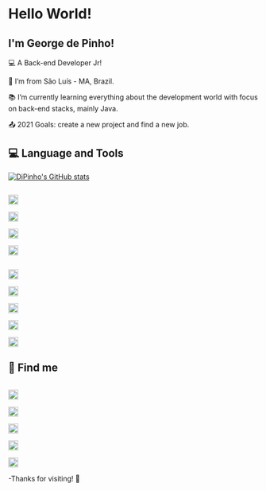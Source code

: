 # Hello World! 

## I'm George de Pinho!


:computer: A Back-end Developer Jr!

:house_with_garden: I’m from São Luís - MA, Brazil.

:books: I’m currently learning everything about the development world with focus on back-end stacks, mainly Java.


:outbox_tray: 2021 Goals: create a new project and find a new job.

## 💻 Language and Tools 

[![DiPinho's GitHub stats](https://github-readme-stats.vercel.app/api?username=dipinho)](https://github.com/dipinho/github-readme-stats)


<code> <img height="20" src="https://img.shields.io/badge/Java-ED8B00?style=for-the-badge&logo=java&logoColor=white"> </code>
<code> <img height="20" src="https://img.shields.io/badge/Spring-6DB33F?style=for-the-badge&logo=spring&logoColor=white"> </code>
<code> <img height="20" src="https://img.shields.io/badge/MySQL-00000F?style=for-the-badge&logo=mysql&logoColor=white"> </code>
<code> <img height="20" src="https://img.shields.io/badge/Postman-FF6C37?style=for-the-badge&logo=Postman&logoColor=white"> </code>

<code> <img height="20" src="https://img.shields.io/badge/HTML5-E34F26?style=for-the-badge&logo=html5&logoColor=white"> </code>
<code> <img height="20" src="https://img.shields.io/badge/CSS3-1572B6?style=for-the-badge&logo=css3&logoColor=white"> </code>
<code> <img height="20" src="https://img.shields.io/badge/Bootstrap-563D7C?style=for-the-badge&logo=bootstrap&logoColor=white"> </code>
<code> <img height="20" src="https://img.shields.io/badge/JavaScript-323330?style=for-the-badge&logo=javascript&logoColor=F7DF1E"> </code>
<code> <img height="20" src="https://img.shields.io/badge/PHP-777BB4?style=for-the-badge&logo=php&logoColor=white"> </code>


## 📱 Find me 

<code> <img height="20" src="https://img.shields.io/badge/LinkedIn-0077B5?style=for-the-badge&logo=linkedin&logoColor=white&link=https://www.linkedin.com//in/george-duarte/"> </code>
<code> <img height="20" src="https://img.shields.io/badge/Microsoft_Outlook-0078D4?style=for-the-badge&logo=microsoft-outlook&logoColor=white"> </code>
<code> <img height="20" src="https://img.shields.io/badge/Instagram-E4405F?style=for-the-badge&logo=instagram&logoColor=white"> </code>
<code> <img height="20" src="https://img.shields.io/badge/WhatsApp-25D366?style=for-the-badge&logo=whatsapp&logoColor=white"> </code>
<code> <img height="20" src="https://img.shields.io/badge/Buy_Me_A_Coffee-FFDD00?style=for-the-badge&logo=buy-me-a-coffee&logoColor=black"> </code>


-Thanks for visiting! 🦾
